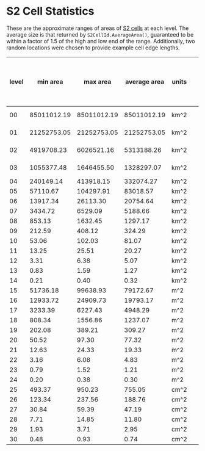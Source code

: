 # S2 Cell Statistics

These are the approximate ranges of areas of [S2 cells](api.md#s2cell-hierarchy)
at each level. The average size is that returned by `S2CellId.AverageArea()`,
guaranteed to be within a factor of 1.5 of the high and low end of the range.
Additionally, two random locations were chosen to provide example cell edge
lengths.

| **level** | **min area** | **max area** | **average area** | **units** |         | **Random cell 1 (UK) min edge length** | **Random cell 1 (UK) max edge length** | | **Random cell 2 (US) min edge length** | **Random cell 2 (US) max edge length** | **Number of cells** |
| --- | --- | --- | --- | --- | --- | --- | --- | --- | --- | --- | --- |
| 00 |  85011012.19 |  85011012.19 |  85011012.19 | km^2 |       |    7842 km |   7842 km | |    7842 km |   7842 km |  6 |
| 01 |  21252753.05 |  21252753.05 |  21252753.05 | km^2 |       |    3921 km |   5004 km | |    3921 km |   5004 km |  24 |
| 02 |  4919708.23 |  6026521.16 |  5313188.26 | km^2 |  |    1825 km |   2489 km | |    1825 km |   2489 km |  96 |
| 03 |  1055377.48 |  1646455.50 |  1328297.07 | km^2 |  |     840 km |   1167 km | |    1130 km |   1310 km |  384 |
| 04 |   240149.14 |   413918.15 |   332074.27 | km^2 |  |     432 km |    609 km | |     579 km |    636 km |  1536 |
| 05 |    57110.67 |   104297.91 |    83018.57 | km^2 |  |     210 km |    298 km | |     287 km |    315 km |  6K |
| 06 |    13917.34 |    26113.30 |    20754.64 | km^2 |  |     108 km |    151 km | |     143 km |    156 km |  24K |
| 07 |     3434.72 |     6529.09 |     5188.66 | km^2 |  |      54 km |     76 km | |      72 km |     78 km |  98K |
| 08 |      853.13 |     1632.45 |     1297.17 | km^2 |  |      27 km |     38 km | |      36 km |     39 km |  393K |
| 09 |      212.59 |      408.12 |      324.29 | km^2 |  |      14 km |     19 km | |      18 km |     20 km |  1573K |
| 10 |       53.06 |      102.03 |       81.07 | km^2 |  |       7 km |      9 km | |       9 km |     10 km |  6M |
| 11 |       13.25 |       25.51 |       20.27 | km^2 |  |       3 km |      5 km | |       4 km |      5 km |  25M |
| 12 |        3.31 |        6.38 |        5.07 | km^2 |  |    1699  m |      2 km | |       2 km |      2 km |  100M |
| 13 |        0.83 |        1.59 |        1.27 | km^2 |  |     850  m |    1185 m | |    1123  m |    1225 m |  402M |
| 14 |        0.21 |        0.40 |        0.32 | km^2 |  |     425  m |    593  m | |     562  m |    613  m |  1610M |
| 15 |    51736.18 |    99638.93 |    79172.67 | m^2 |   |     212  m |    296  m | |     281  m |    306  m |  6B |
| 16 |    12933.72 |    24909.73 |    19793.17 | m^2 |   |     106  m |    148  m | |     140  m |    153  m |  25B |
| 17 |     3233.39 |     6227.43 |     4948.29 | m^2 |   |      53  m |     74  m | |      70  m |     77  m |  103B |
| 18 |      808.34 |     1556.86 |     1237.07 | m^2 |   |      27  m |     37  m | |      35  m |     38  m |  412B |
| 19 |      202.08 |      389.21 |      309.27 | m^2 |   |      13  m |     19  m | |      18  m |     19  m |  1649B |
| 20 |       50.52 |       97.30 |       77.32 | m^2 |   |       7  m |      9  m | |       9  m |     10  m |  7T |
| 21 |       12.63 |       24.33 |       19.33 | m^2 |   |       3  m |      5  m | |       4  m |      5  m |  26T |
| 22 |        3.16 |        6.08 |        4.83 | m^2 |   |     166 cm |      2  m | |       2  m |      2  m |  105T |
| 23 |        0.79 |        1.52 |        1.21 | m^2 |   |      83 cm |    116 cm | |     110 cm |    120 cm |  422T |
| 24 |        0.20 |        0.38 |        0.30 | m^2 |   |      41 cm |     58 cm | |      55 cm |     60 cm |  1689T |
| 25 |      493.37 |      950.23 |      755.05 | cm^2 |  |      21 cm |     29 cm | |      27 cm |     30 cm |  7e15 |
| 26 |      123.34 |      237.56 |      188.76 | cm^2 |  |      10 cm |     14 cm | |      14 cm |     15 cm |  27e15 |
| 27 |       30.84 |       59.39 |       47.19 | cm^2 |  |       5 cm |      7 cm | |       7 cm |      7 cm |  108e15 |
| 28 |        7.71 |       14.85 |       11.80 | cm^2 |  |       2 cm |      4 cm | |       3 cm |      4 cm |  432e15 |
| 29 |        1.93 |        3.71 |        2.95 | cm^2 |  |      12 mm |     18 mm | |      17 mm |     18 mm |  1729e15 |
| 30 |        0.48 |        0.93 |        0.74 | cm^2 |  |       6 mm |      9 mm | |       8 mm |      9 mm |  7e18 |
